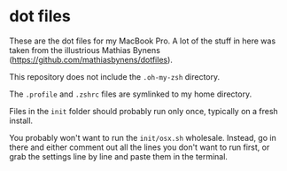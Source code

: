 # dot files

These are the dot files for my MacBook Pro. A lot of the stuff in here was
taken from the illustrious Mathias Bynens (https://github.com/mathiasbynens/dotfiles).

This repository does not include the `.oh-my-zsh` directory.

The `.profile` and `.zshrc` files are symlinked to my home directory.

Files in the `init` folder should probably run only once, typically on a fresh
install.

You probably won't want to run the `init/osx.sh` wholesale. Instead, go in
there and either comment out all the lines you don't want to run
first, or grab the settings line by line and paste them in the terminal.
